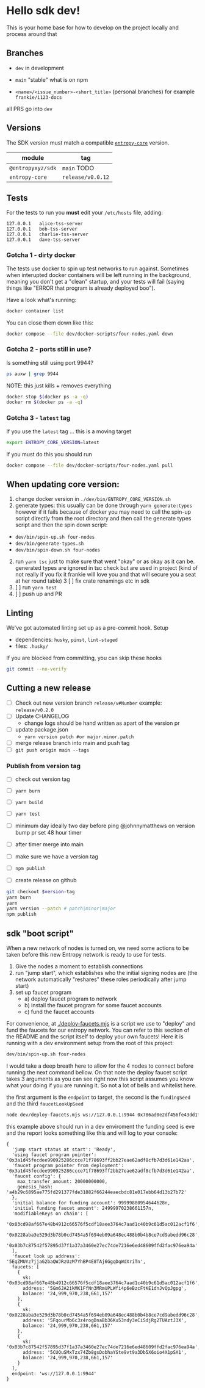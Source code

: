 # Hello sdk dev!

This is your home base for how to develop on the project locally and process around that

## Branches

- `dev`
  in development
- `main`
  "stable" what is on npm

- `<name>/<issue_number>-<short_title>` (personal branches)
  for example `frankie/i123-docs`

all PRS go into `dev`

## Versions

The SDK version must match a compatible [`entropy-core`](https://github.com/entropyxyz/entropy-core) version.

<!-- TODO: -->

| module            | tag               |
| ----------------- | ----------------- |
| `@entropyxyz/sdk` | `main` TODO       |
| `entropy-core`    | `release/v0.0.12` |


## Tests

For the tests to run you **must** edit your `/etc/hosts` file, adding:

```
127.0.0.1   alice-tss-server
127.0.0.1   bob-tss-server
127.0.0.1   charlie-tss-server
127.0.0.1   dave-tss-server
```

### Gotcha 1 - dirty docker

The tests use docker to spin up test networks to run against. Sometimes when
interupted docker containers will be left running in the background, meaning you
don't get a "clean" startup, and your tests will fail (saying things like "ERROR
that program is already deployed boo").

Have a look what's running:

```bash
docker container list
```

You can close them down like this:

```bash
docker compose --file dev/docker-scripts/four-nodes.yaml down
```

### Gotcha 2 - ports still in use?

Is something still using port 9944?

```bash
ps auxw | grep 9944
```

NOTE: this just kills + removes everything

```bash
docker stop $(docker ps -a -q)
docker rm $(docker ps -a -q)
```

### Gotcha 3 - `latest` tag

If you use the `latest` tag ... this is a moving target

```bash
export ENTROPY_CORE_VERSION=latest
```

If you must do this you should run

```bash
docker compose --file dev/docker-scripts/four-nodes.yaml pull
```

## When updating core version:

1. change docker version in `./dev/bin/ENTROPY_CORE_VERSION.sh`
2. generate types: this usually can be done through `yarn generate:types`
   however if it fails because of docker you may need to call the spin-up script
   directly from the root directory and then call the generate types script and
   then the spin down script:

- `dev/bin/spin-up.sh four-nodes`
- `dev/bin/generate-types.sh`
- `dev/bin/spin-down.sh four-nodes`

2. run `yarn tsc` just to make sure that went "okay" or as okay as it can be.
   generated types are ignored in tsc check but are used in project (kind of not
   really if you fix it frankie will love you and that will secure you a seat at
   her round table)
   3 [ ] fix crate renamings etc in sdk
3. [ ] run `yarn test`
4. [ ] push up and PR

## Linting

We've got automated linting set up as a pre-commit hook.
Setup

- dependencies: `husky`, `pinst`, `lint-staged`
- files: `.husky/`

If you are blocked from committing, you can skip these hooks

```bash
git commit --no-verify
```

## Cutting a new release

- [ ] Check out new version branch `release/v#Number` example: `release/v0.2.0`
- [ ] Update CHANGELOG
  - change logs should be hand written as apart of the version pr
- [ ] update package.json
  - `yarn version patch #or major.minor.patch`
- [ ] merge release branch into main and push tag
- [ ] `git push origin main --tags`

### Publish from version tag

- [ ] check out version tag
- [ ] `yarn burn`
- [ ] `yarn build`
- [ ] `yarn test`


  <!-- TO-DO: figure out with him an automated system -->

- [ ] minimum day ideally two day before ping @johnnymatthews on version bump pr set 48 hour timer
- [ ] after timer merge into main
- [ ] make sure we have a version tag
- [ ] `npm publish`
- [ ] create release on github

```bash
git checkout $version-tag
yarn burn
yarn
yarn version --patch # patch|minor|major
npm publish
```

## sdk "boot script"


When a new network of nodes is turned on, we need some actions to be taken before this new Entropy network is ready to use for tests.

1. Give the nodes a moment to establish connections
2. run "jump start", which establishes who the initial signing nodes are (the network automatically "reshares" these roles periodically after jump start)
3. set up faucet program
    - a) deploy faucet program to network
    - b) install the faucet program for some faucet accounts
    - c) fund the faucet accounts

For convenience, at [./deploy-faucets.mjs](./deploy-faucets.mjs ) is a script we use to "deploy" and fund the faucets for our entropy network. You can refer to this section of the README and the script itself to deploy your own faucets! Here it is running with a dev environment setup from the root of this project:

```bash
dev/bin/spin-up.sh four-nodes
```
I would take a deep breath here to allow for the 4 nodes to connect before running the next command bellow. On that note the deploy faucet script takes 3 arguments as you can see right now this script assumes you know what your doing if you are running it. So not a lot of bells and whitelist here.

the first argument is the `endpoint` to target, the second is the `fundingSeed` and the third `faucetLookUpSeed` <!--yes seeds()! not mnemonic go play alone this script will never take a mnemonic maybe one day i'll make it preterite to use like asci fireworks or something else integrated with the cli-->

```bash
node dev/deploy-faucets.mjs ws://127.0.0.1:9944 0x786ad0e2df456fe43dd1f91ebca22e235bc162e0bb8d53c633e8c85b2af68b7a 0x20423b5ff4984bcb8922483c98afb7eaa056c40fc431f8a314211e3d94a4222f

```
this example above should run in a dev enviroment the funding seed is eve and the report looks something like this and will log to your console:

```
{
  'jump start status at start': 'Ready',
  'using faucet program pointer': '0x3a1d45fecdee990925286ccce71f78693ff2bb27eae62adf8cfb7d3d61e142aa',
  'faucet program pointer from deployment': '0x3a1d45fecdee990925286ccce71f78693ff2bb27eae62adf8cfb7d3d61e142aa',
  'faucet config': {
    max_transfer_amount: 20000000000,
    genesis_hash: 'a4b29c6895ae775fd291377fde31882f66244eaecbdc81e017ebb64d13b27b72'
  },
  'initial balance for funding account': 99999880954644628n,
  'initial funding faucet amount': 24999970238661157n,
  'modifiableKeys on chain': [
    '0x03cd98af667e48b4912c66576f5cdf18aee3764c7aad1c40b9c61d5ac012acf1f6',
    '0x0228aba3e529d3b78b0cd7454a5f694eb09a648ec488b0b4b8ce7cd9abedd96c28',
    '0x03b7c87542f57895d37f1a37a3460e27ec74de7216e6ed48609ffd2fac976ea94a'
  ],
  'faucet look up address': '5EqZMUYz7jjaG2baQWJRzUzM7YhBP4E8TAj6GgqDqWdXriTn',
  faucets: [
    {
      vk: '0x03cd98af667e48b4912c66576f5cdf18aee3764c7aad1c40b9c61d5ac012acf1f6',
      address: '5Gm6JA2ikMK1FfNn3MRmUPLWfi4p6eBzcFtKE1dnJvQpJgpg',
      balance: '24,999,970,238,661,157'
    },
    {
      vk: '0x0228aba3e529d3b78b0cd7454a5f694eb09a648ec488b0b4b8ce7cd9abedd96c28',
      address: '5FqourMb6c3z4rogDnaBb36Ku53ndy3eCiSdjRg2TUAztJ3X',
      balance: '24,999,970,238,661,157'
    },
    {
      vk: '0x03b7c87542f57895d37f1a37a3460e27ec74de7216e6ed48609ffd2fac976ea94a',
      address: '5CUQuSMxTzx74Zb8gsDobhaYSte9vt9a3Db5X6oio4X1pSX1',
      balance: '24,999,970,238,661,157'
    }
  ],
  endpoint: 'ws://127.0.0.1:9944'
}
```